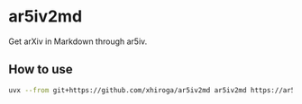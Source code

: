 
# ar5iv2md

Get arXiv in Markdown through ar5iv.

## How to use

```sh
uvx --from git+https://github.com/xhiroga/ar5iv2md ar5iv2md https://ar5iv.labs.arxiv.org/html/1706.03762
```
